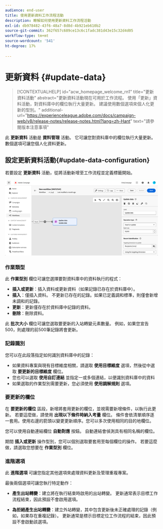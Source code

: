 ```yaml
---
audience: end-user
title: 使用更新資料工作流程活動
description: 瞭解如何使用更新資料工作流程活動
exl-id: db978482-43f6-48a7-8d8d-4b921eb610b2
source-git-commit: 362f657c689ce13c6c1fadc381d43e15c32d4d05
workflow-type: tm+mt
source-wordcount: '541'
ht-degree: 17%

---
```


# 更新資料 {#update-data}


>[!CONTEXTUALHELP]
>id="acw_homepage_welcome_rn1"
>title="更新資料活動"
>abstract="更新資料活動現在可用於工作流程。 使用「更新」資料活動，對資料庫中的欄位執行大量更新。 建議使用數個選項來個人化更新的型別。"
>additional-url="https://experienceleague.adobe.com/docs/campaign-web/v8/release-notes/release-notes.html?lang=zh-Hant" text="請參閱版本注意事項"



此 **更新資料** 活動是 **資料管理** 活動。 它可讓您對資料庫中的欄位執行大量更新。 數個選項可讓您個人化資料更新。

<!--
The **Operation type** field lets you choose the process to be carried out on the data in the database. Select the first option to add data or update (it if it has already been added). You can also only add data, only update data, or delete data. Select the **Update and merge collections** to select a primary record to link duplicates to, and delete those duplicates safely

Specify how to identify the records in the database: if data relate to an existing targeting dimension, select the **Using the targeting dimension** option and select the targeting dimension and fields to update. Otherwise, specify one or more custom links to identify the data in the database, or direct use of reconciliation keys.

Select the fields to update and reconciliation settings. You can use the **Auto-mapping** option to automatically identify the fields to be updated.

The **Advanced options** section let you specify additional settings to manage data and duplicates.

Toggle the **Generate an outbound transition** option to add an outbound transition that will be activated at the end of the execution of the **Update data** activity. The update generally marks the end of a targeting workflow and therefore the option is not activated by default.

Toggle the **Generate an outbound transition for rejects** option to add an outbound transition containing records that have not been correctly processed after the update (for example if there is a duplicate). The update generally marks the end of a targeting workflow and therefore the option is not activated by default.
-->

## 設定更新資料活動{#update-data-configuration}

若要設定 **更新資料** 活動，從將活動新增至工作流程並定義標籤開始。

![](../assets/workflow-update-data.png)

### 作業類型

此 **作業型別** 欄位可讓您選擇要對資料庫中的資料執行的程式：

* **插入或更新**：插入資料或更新資料（如果記錄已存在於資料庫中）。
* **插入**：僅插入資料。 不更新已存在的記錄。如果已定義調和標準，則僅會新增未調和的記錄。
* **更新**：更新僅存在於資料庫中記錄的資料。
* **刪除**：刪除資料。

此 **批次大小** 欄位可讓您選取要更新的入站轉變元素數量。 例如，如果您宣告500，則處理的前500筆記錄將會更新。

### 記錄識別

您可以在此段落指定如何識別資料庫中的記錄：

* 如果資料專案與現有目標維度相關，請選取 **使用目標維度** 選項，然後從中選取 **要更新的目標維度** 欄位。
* 您也可以選取 **使用自訂連結** 並指定一或多個連結，以便識別資料庫中的資料
* 如果選取的作業型別需要更新，您必須使用 **使用調解規則** 選項。

### 要更新的欄位

在 **要更新的欄位** 區段，新增將套用更新的欄位，並視需要新增條件，以執行此更新。 若要這麼做，請使用 **出現以下條件時納入考量** 欄位。 條件會依清單順序逐一套用。使用右邊的箭頭以變更更新順序。您可以多次使用相同的目的地欄位。

您可以使用自動連結欄位 **自動對應** 按鈕。 自動連結會偵測具有相同名稱的欄位。

期間 **插入或更新** 操作型別，您可以個別選取要套用至每個欄位的操作。 若要這麼做，請選取您想要在 **作業型別** 欄位。

### 進階選項

此 **進階選項** 可讓您指定其他選項來處理資料更新及管理重複專案。

<!--
* **Disable automatic key management**
* **Disable audit**
* **Empty the destination value if the source value is empty**
* **Update all columns with matching names**
* **Ignore records which concern the same target**: only the first in the list of expressions will be considered
-->

最後兩個選項可讓您執行特定動作：

* **產生出站轉變**：建立將在執行結束時啟用的出站轉變。 更新通常表示目標工作流程結束，因此預設不會啟用選項。

* **為拒絕產生出站轉變**：建立外站轉變，其中包含更新後未正確處理的記錄（例如，如果存在重複記錄）。 更新通常是標示目標定位工作流程的結束，因此預設不會啟動該選項。
